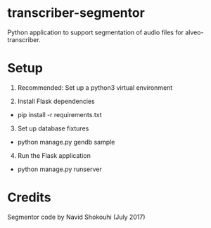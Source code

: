 # transcriber-segmentor
Python application to support segmentation of audio files for alveo-transcriber.

# Setup 
1. Recommended: Set up a python3 virtual environment

2. Install Flask dependencies
  - pip install -r requirements.txt

3. Set up database fixtures
  - python manage.py gendb sample

4. Run the Flask application
  - python manage.py runserver


# Credits
Segmentor code by Navid Shokouhi (July 2017)
